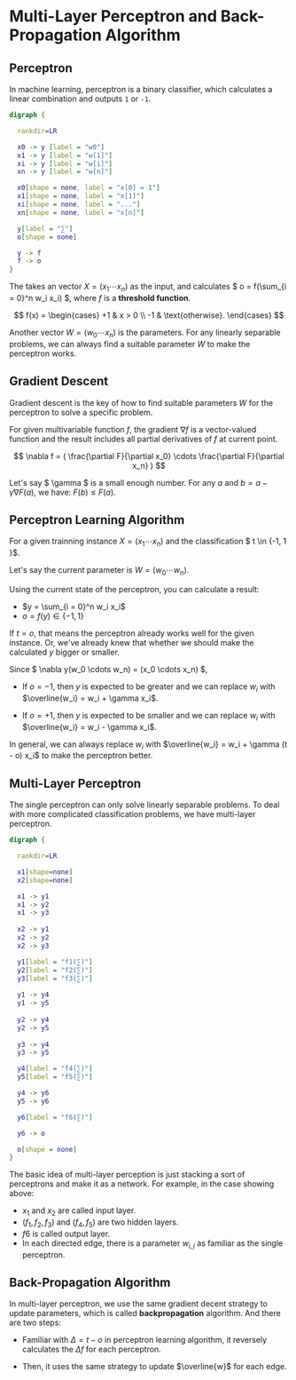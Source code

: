 # Multi-Layer Perceptron and Back-Propagation Algorithm

## Perceptron

In machine learning, perceptron is a binary classifier, which calculates a
linear combination and outputs `1` or `-1`.

```dot
digraph {

  rankdir=LR

  x0 -> y [label = "w0"]
  x1 -> y [label = "w[1]"]
  xi -> y [label = "w[i]"]
  xn -> y [label = "w[n]"]

  x0[shape = none, label = "x[0] = 1"]
  x1[shape = none, label = "x[1]"]
  xi[shape = none, label = "..."]
  xn[shape = none, label = "x[n]"]

  y[label = "∑"]
  o[shape = none]

  y -> f
  f -> o
}
```

The takes an vector $X = (x_1 \cdots x_n)$ as the input, and calculates
$ o = f(\sum_{i = 0}^n w_i x_i) $, where $f$ is a **threshold function**.

$$
f(x) = \begin{cases}
  +1 & x > 0 \\
  -1 & \text{otherwise}.
\end{cases}
$$

Another vector $W = (w_0 \cdots x_n)$ is the parameters. For any linearly
separable problems, we can always find a suitable parameter $W$ to make the
perceptron works.

## Gradient Descent

Gradient descent is the key of how to find suitable parameters $W$ for the
perceptron to solve a specific problem.

For given multivariable function $f$, the gradient $\nabla f$ is a
vector-valued function and the result includes all partial derivatives of $f$
at current point.

$$
\nabla f = (
  \frac{\partial F}{\partial x_0}
  \cdots \frac{\partial F}{\partial x_n} 
)
$$

Let's say $ \gamma $ is a small enough number. For any $a$ and
$b = a - \gamma \nabla F(a)$, we have: $F(b) \leq F(a)$.


## Perceptron Learning Algorithm

For a given trainning instance $X = (x_1 \cdots x_n)$ and the classification 
$ t \in \{-1, 1 \}$.

Let's say the current parameter is $W = (w_0 \cdots w_n)$.

Using the current state of the perceptron, you can calculate a result:

  * $y = \sum_{i = 0}^n w_i x_i$
  * $o = f(y) \in \{ -1, 1 \}$

If $t = o$, that means the perceptron already works well for the given
instance. Or, we've already knew that whether we should make the calculated $y$
bigger or smaller.

Since $ \nabla y(w_0 \cdots w_n) = (x_0 \cdots x_n) $,
  
  * If $o = -1$, then $y$ is expected to be greater and we can replace $w_i$
    with $\overline{w_i} = w_i + \gamma x_i$.

  * If $o = +1$, then $y$ is expected to be smaller and we can replace $w_i$
    with $\overline{w_i} = w_i - \gamma x_i$.

In general, we can always replace $w_i$ with
$\overline{w_i} = w_i + \gamma (t - o) x_i$ to make the perceptron better.

## Multi-Layer Perceptron

The single perceptron can only solve linearly separable problems. To deal with
more complicated classification problems, we have multi-layer perceptron.

```dot
digraph {

  rankdir=LR

  x1[shape=none]
  x2[shape=none]

  x1 -> y1
  x1 -> y2
  x1 -> y3
  
  x2 -> y1
  x2 -> y2
  x2 -> y3

  y1[label = "f1(∑)"]
  y2[label = "f2(∑)"]
  y3[label = "f3(∑)"]
 
  y1 -> y4
  y1 -> y5
  
  y2 -> y4
  y2 -> y5
  
  y3 -> y4
  y3 -> y5

  y4[label = "f4(∑)"]
  y5[label = "f5(∑)"]

  y4 -> y6
  y5 -> y6

  y6[label = "f6(∑)"]

  y6 -> o

  o[shape = none]
}
```

The basic idea of multi-layer perception is just stacking a sort of perceptrons
and make it as a network. For example, in the case showing above:

  * $x_1$ and $x_2$ are called input layer.
  * $(f_1, f_2, f_3)$ and $(f_4, f_5)$ are two hidden layers.
  * $f6$ is called output layer.
  * In each directed edge, there is a parameter $w_{i, j}$ as familiar as the
    single perceptron.

## Back-Propagation Algorithm

In multi-layer perceptron, we use the same gradient decent strategy to update
parameters, which is called **backpropagation** algorithm. And there are two
steps:

  * Familiar with $\Delta = t - o$ in perceptron learning algorithm, it
    reversely calculates the $\Delta f$ for each perceptron.

   * Then, it uses the same strategy to update $\overline{w}$ for each edge.



